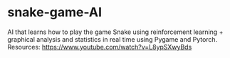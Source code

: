 # snake-game-AI
AI that learns how to play the game Snake using reinforcement learning + graphical analysis and statistics in real time using Pygame and Pytorch.
Resources: https://www.youtube.com/watch?v=L8ypSXwyBds
